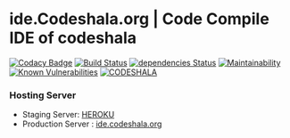 # ide.Codeshala.org | Code Compile IDE of codeshala 
[![Codacy Badge](https://api.codacy.com/project/badge/Grade/55d4150f3c1a43618d4136b6b73effcc)](https://app.codacy.com/app/vipinkhushu/ide.codeshala.org?utm_source=github.com&utm_medium=referral&utm_content=CodeShala/ide.codeshala.org&utm_campaign=badger)
[![Build Status](https://travis-ci.org/CodeShala/ide.codeshala.org.svg?branch=master)](https://travis-ci.org/CodeShala/ide.codeshala.org)
[![dependencies Status](https://david-dm.org/CodeShala/ide.codeshala.org/status.svg)](https://david-dm.org/CodeShala/ide.codeshala.org)
[![Maintainability](https://api.codeclimate.com/v1/badges/4ea2467f9fc8eb0d080e/maintainability)](https://codeclimate.com/github/CodeShala/ide.codeshala.org/maintainability)
[![Known Vulnerabilities](https://snyk.io/test/github/codeshala/ide.codeshala.org/badge.svg?targetFile=package.json)](https://snyk.io/test/github/codeshala/ide.codeshala.org?targetFile=package.json)
[![CODESHALA](http://codeshala.org/assets/images/site_logo.png)](http://codeshala.org/assets/images/site_logo.png)


### Hosting Server

* Staging Server: [HEROKU](https://ide-codeshala.herokuapp.com)
* Production Server : [ide.codeshala.org](http://ide.codeshala.org)


